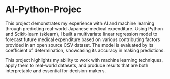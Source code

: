 # AI-Python-Projec

This project demonstrates my experience with AI and machine learning through predicting real-world Japanese medical expenditure. Using Python and Scikit-learn (sklearn), I built a multivariate linear regression model to forecast future medical expenditure based on various contributing factors provided in an open source CSV dataset. The model is evaluated by its coefficient of determination, showcasing its accuracy in making predictions.

This project highlights my ability to work with machine learning techniques, apply them to real-world datasets, and produce results that are both interpretable and essential for decision-makers.
